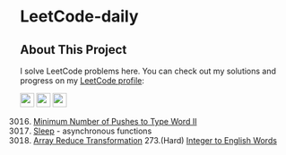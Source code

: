 # LeetCode-daily

## About This Project

I solve LeetCode problems here. You can check out my solutions and progress on my [LeetCode profile](https://leetcode.com/u/Mithula-cbw/):

<a href="mailto:mithula.cbw@gmail.com"><img src="https://img.shields.io/badge/Gmail-D14836?style=for-the-badge&logo=gmail&logoColor=white" height=25></a>
<a href="https://www.linkedin.com/in/mithula-chanthuka/"><img src="https://img.shields.io/badge/linkedin-%230077B5.svg?&style=for-the-badge&logo=linkedin&logoColor=white" height=25></a>
<a href="https://leetcode.com/u/Mithula-cbw/"><img src="https://img.shields.io/badge/LeetCode-F6C342?style=for-the-badge&logo=leetcode&logoColor=white" height=25></a>

3016. [Minimum Number of Pushes to Type Word II](https://leetcode.com/problems/minimum-number-of-pushes-to-type-word-ii/description/)
2621. [Sleep](https://leetcode.com/problems/sleep/description/) - asynchronous functions
2626. [Array Reduce Transformation](https://leetcode.com/problems/array-reduce-transformation/description/)
273.(Hard) [Integer to English Words](https://leetcode.com/problems/integer-to-english-words/description/)
